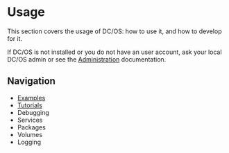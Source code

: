 # Usage

This section covers the usage of DC/OS: how to use it, and how to develop for it.

If DC/OS is not installed or you do not have an user account, ask your local DC/OS admin or see the [Administration](../administration) documentation.


## Navigation

- [Examples](examples)
- [Tutorials](tutorials)
- Debugging
- Services
- Packages
- Volumes
- Logging
